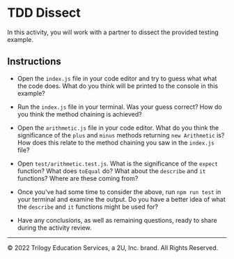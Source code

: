 # TDD Dissect

In this activity, you will work with a partner to dissect the provided testing example.

## Instructions

* Open the `index.js` file in your code editor and try to guess what what the code does. What do you think will be printed to the console in this example?

* Run the `index.js` file in your terminal. Was your guess correct? How do you think the method chaining is achieved?

* Open the `arithmetic.js` file in your code editor. What do you think the significance of the `plus` and `minus` methods returning `new Arithmetic` is? How does this relate to the method chaining you saw in the `index.js` file?

* Open `test/arithmetic.test.js`. What is the significance of the `expect` function? What does `toEqual` do? What about the `describe` and `it` functions? Where are these coming from?

* Once you've had some time to consider the above, run `npm run test` in your terminal and examine the output. Do you have a better idea of what the `describe` and `it` functions might be used for?

* Have any conclusions, as well as remaining questions, ready to share during the activity review.

---

© 2022 Trilogy Education Services, a 2U, Inc. brand. All Rights Reserved.
